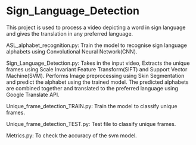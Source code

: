 # Sign_Language_Detection
This project is used to process a video depicting a word in sign language and gives the translation in any preferred language.

ASL_alphabet_recognition.py:
Train the model to recognise sign language alphabets using Convolutional Neural Network(CNN).

Sign_Language_Detection.py: 
Takes in the input video, Extracts the unique frames using Scale Invariant Feature Transform(SIFT) and Support Vector Machine(SVM).
Performs Image preprocessing using Skin Segmentation and predict the alphabet using the trained model.
The predicted alphabets are combined together and translated to the preferred language using Google Translate API.

Unique_frame_detection_TRAIN.py:
Train the model to classify unique frames.

Unique_frame_detection_TEST.py:
Test file to classify unique frames.

Metrics.py:
To check the accuracy of the svm model.




